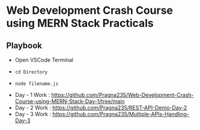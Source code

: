 # Web Development Crash Course using MERN Stack Practicals

## Playbook

* Open VSCode Terminal
*     cd Directory
*     node filename.js

* Day - 1 Work : https://github.com/Pragna235/Web-Development-Crash-Course-using-MERN-Stack-Day-1/tree/main
* Day - 2 Work : https://github.com/Pragna235/REST-API-Demo-Day-2
* Day - 3 Work : https://github.com/Pragna235/Multiple-APIs-Handling-Day-3
